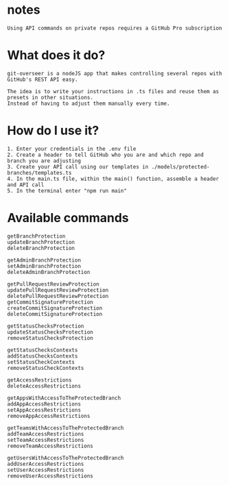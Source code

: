 # notes
    Using API commands on private repos requires a GitHub Pro subscription

# What does it do?
    git-overseer is a nodeJS app that makes controlling several repos with GitHub's REST API easy.

    The idea is to write your instructions in .ts files and reuse them as presets in other situations.
    Instead of having to adjust them manually every time.

# How do I use it?
    1. Enter your credentials in the .env file
    2. Create a header to tell GitHub who you are and which repo and branch you are adjusting
    3. Create your API call using our templates in ./models/protected-branches/templates.ts
    4. In the main.ts file, within the main() function, assemble a header and API call 
    5. In the terminal enter "npm run main"

# Available commands
    getBranchProtection
    updateBranchProtection
    deleteBranchProtection

    getAdminBranchProtection
    setAdminBranchProtection
    deleteAdminBranchProtection

    getPullRequestReviewProtection
    updatePullRequestReviewProtection
    deletePullRequestReviewProtection
    getCommitSignatureProtection
    createCommitSignatureProtection
    deleteCommitSignatureProtection

    getStatusChecksProtection
    updateStatusChecksProtection
    removeStatusChecksProtection

    getStatusChecksContexts
    addStatusChecksContexts
    setStatusCheckContexts
    removeStatusCheckContexts

    getAccessRestrictions
    deleteAccessRestrictions

    getAppsWithAccessToTheProtectedBranch
    addAppAccessRestrictions
    setAppAccessRestrictions
    removeAppAccessRestrictions

    getTeamsWithAccessToTheProtectedBranch
    addTeamAccessRestrictions
    setTeamAccessRestrictions
    removeTeamAccessRestrictions

    getUsersWithAccessToTheProtectedBranch
    addUserAccessRestrictions
    setUserAccessRestrictions
    removeUserAccessRestrictions
